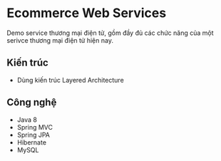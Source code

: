 # Ecommerce Web Services

Demo service thương mại điện tử, gồm đầy đủ các chức năng của một serivce thương mại điện tử hiện nay.

## Kiến trúc
- Dùng kiến trúc Layered Architecture

## Công nghệ
- Java 8
- Spring MVC
- Spring JPA
- Hibernate
- MySQL